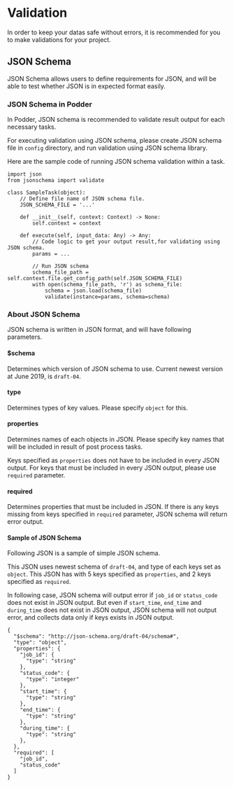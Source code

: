 # Validation
In order to keep your datas safe without errors, it is recommended for you to make validations for your project.

## JSON Schema
JSON Schema allows users to define requirements for JSON, and will be able to test whether JSON is in expected format easily.

### JSON Schema in Podder
In Podder, JSON schema is recommended to validate result output for each necessary tasks.

For executing validation using JSON schema, please create JSON schema  file in `config` directory, and run validation using JSON schema library.

Here are the sample code of running JSON schema validation within a task.

```
import json
from jsonschema import validate

class SampleTask(object):
    // Define file name of JSON schema file.
    JSON_SCHEMA_FILE = '...'

    def __init__(self, context: Context) -> None:
        self.context = context

    def execute(self, input_data: Any) -> Any:
        // Code logic to get your output result,for validating using JSON schema.
        params = ...

        // Run JSON schema
        schema_file_path = self.context.file.get_config_path(self.JSON_SCHEMA_FILE)
        with open(schema_file_path, 'r') as schema_file:
            schema = json.load(schema_file)
            validate(instance=params, schema=schema)
```


### About JSON Schema
JSON schema is written in JSON format, and will have following parameters.

#### $schema
Determines which version of JSON schema to use. Current newest version at June 2019, is `draft-04`.

#### type
Determines types of key values. Please specify `object` for this.

#### properties
Determines names of each objects in JSON. Please specify key names that will be included in result of post process tasks.

Keys specified as `properties` does not have to be included in every JSON output. For keys that must be included in every JSON output, please use `required` parameter.

#### required
Determines properties that must be included in JSON. If there is any keys missing from keys specified in `required` parameter, JSON schema will return error output.


#### Sample of JSON Schema
Following JSON is a sample of simple JSON schema.

This JSON uses newest schema of `draft-04`, and type of each keys set as `object`. This JSON has with 5 keys specified as `properties`, and 2 keys specified as `required`.

In following case, JSON schema will output error if `job_id` or `status_code` does not exist in JSON output. But even if `start_time`, `end_time` and `during_time` does not exist in JSON output, JSON schema will not output error, and collects data only if keys exists in JSON output.

```
{
  "$schema": "http://json-schema.org/draft-04/schema#",
  "type": "object",
  "properties": {
    "job_id": {
      "type": "string"
    },
    "status_code": {
      "type": "integer"
    },
    "start_time": {
      "type": "string"
    },
    "end_time": {
      "type": "string"
    },
    "during_time": {
      "type": "string"
    },
  },
  "required": [
    "job_id",
    "status_code"
  ]
}
```
